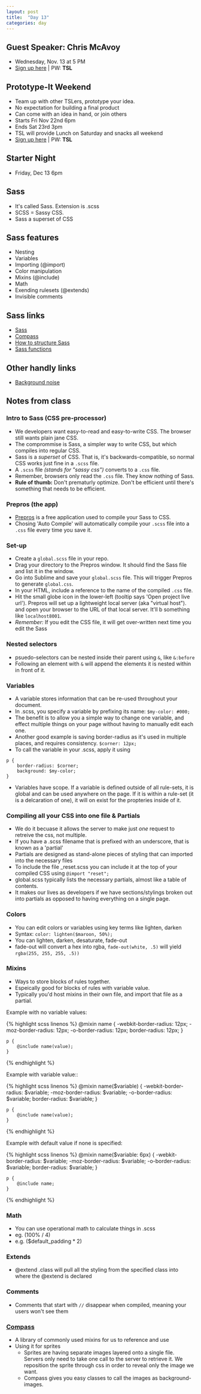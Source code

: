 ```yaml
---
layout: post
title:  "Day 13"
categories: day
---
```


## Guest Speaker: Chris McAvoy
- Wednesday, Nov. 13 at 5 PM
- [Sign up here](http://www.eventbrite.com/event/9249089275) | PW: **TSL**

## Prototype-It Weekend

- Team up with other TSLers, prototype your idea.
- No expectation for building a final product
- Can come with an idea in hand, or join others
- Starts Fri Nov 22nd 6pm
- Ends Sat 23rd 3pm
- TSL will provide Lunch on Saturday and snacks all weekend
- [Sign up here](http://www.eventbrite.com/event/9185292457) | PW: **TSL**

## Starter Night

- Friday, Dec 13 6pm

## Sass

- It's called Sass. Extension is .scss
- SCSS = Sassy CSS.
- Sass a superset of CSS

## Sass features

- Nesting
- Variables
- Importing (@import)
- Color manipulation
- Mixins (@include)
- Math
- Exending rulesets (@extends)
- Invisible comments

## Sass links

- [Sass](http://sass-lang.com/guide)
- [Compass](http://compass-style.org/)
- [How to structure Sass](http://thesassway.com/beginner/how-to-structure-a-sass-project)
- [Sass functions](http://sass-lang.com/documentation/Sass/Script/Functions.html)

## Other handly links

- [Background noise](http://www.noisli.com/)

## Notes from class

### Intro to Sass (CSS pre-processor)

- We developers want easy-to-read and easy-to-write CSS. The browser still wants plain jane CSS.
- The comprommise is Sass, a simpler way to write CSS, but which compiles into regular CSS.
- Sass is a _superset_ of CSS. That is, it's backwards-compatible, so normal CSS works just fine in a `.scss` file.
- A `.scss` file _(stands for "sassy css")_ converts to a `.css` file.
- Remember, browsers only read the `.css` file. They know nothing of Sass.
- **Rule of thumb:** Don't prematurly optimize. Don't be efficient until there's something that needs to be efficient.

### Prepros (the app)

- [Prepros](http://alphapixels.com/prepros/) is a free application used to compile your Sass to CSS.
- Chosing 'Auto Compile' will automatically compile your `.scss` file into a `.css` file every time you save it.

### Set-up

- Create a `global.scss` file in your repo.
- Drag your directory to the Prepros window. It should find the Sass file and list it in the window.
- Go into Sublime and save your `global.scss` file. This will trigger Prepros to generate `global.css`.
- In your HTML, include a reference to the name of the compiled `.css` file.
- Hit the small globe icon in the lower-left (tooltip says 'Open project live url'). Prepros will set up a lightweight local server (aka "virtual host"). and open your browser to the URL of that local server. It'll b something like `localhost8001`.
- *Remember:* If you edit the CSS file, it will get over-written next time you edit the Sass

### Nested selectors

- psuedo-selectors can be nested inside their parent using `&`, like `&:before`
- Following an element with `&` will append the elements it is nested within in front of it.

### Variables

- A variable stores information that can be re-used throughout your document.
- In .scss, you specify a variable by prefixing its name: `$my-color: #000;`
- The benefit is to allow you a simple way to change one variable, and effect multiple things on your page without having to manually edit each one.
- Another good example is saving border-radius as it's used in multiple places, and requires consistency. `$corner: 12px;`
- To call the variable in your .scss, apply it using
````
p {
	border-radius: $corner;
	background: $my-color;
}
````
- Variables have scope. If a variable is defined outside of all rule-sets, it is global and can be used anywhere on the page. If it is within a rule-set (it is a delcaration of one), it will on exist for the propteries inside of it.

### Compiling all your CSS into one file & Partials

- We do it becuase it allows the server to make just _one_ request to retreive the css, not multiple.
- If you have a .scss filename that is prefixed with an underscore, that is known as a 'partial'
- Partials are designed as stand-alone pieces of styling that can imported into the necessary files
- To include the file _reset.scss you can include it at the top of your compiled CSS using `@import "reset";`
- global.scss typically lists the necessary partials, almost like a table of contents.
- It makes our lives as developers if we have sections/stylings broken out into partials as opposed to having everything on a single page.

### Colors

- You can edit colors or variables using key terms like lighten, darken
- Syntax: `color: lighten($maroon, 50%);`
- You can lighten, darken, desaturate, fade-out
- fade-out will convert a hex into rgba, `fade-out(white, .5)` will yield `rgba(255, 255, 255, .5))`

### Mixins

- Ways to store blocks of rules together.
- Espeically good for blocks of rules with variable value.
- Typically you'd host mixins in their own file, and import that file as a partial.

Example with no variable values:

{% highlight scss linenos %}
    @mixin name {
        -webkit-border-radius: 12px;
           -moz-border-radius: 12px;
             -o-border-radius: 12px;
                border-radius: 12px;
    }

    p {
        @include name(value);
    }
{% endhighlight %}

Example with variable value::

{% highlight scss linenos %}
	@mixin name($variable) {
		-webkit-border-radius: $variable;
		   -moz-border-radius: $variable;
		     -o-border-radius: $variable;
		        border-radius: $variable;
	}

	p {
		@include name(value);
	}
{% endhighlight %}

Example with default value if none is specified:

{% highlight scss linenos %}
	@mixin name($variable: 6px) {
		-webkit-border-radius: $variable;
		   -moz-border-radius: $variable;
		     -o-border-radius: $variable;
		        border-radius: $variable;
	}

	p {
		@include name;
	}
{% endhighlight %}

### Math

- You can use operational math to calculate things in .scss
- eg. (100% / 4)
- e.g. ($default_padding * 2)

### Extends

- @extend .class will pull all the styling from the specified class into where the @extend is declared

### Comments

- Comments that start with `//` disappear when compiled, meaning your users won't see them

### [Compass](http://compass-style.org)
- A library of commonly used mixins for us to reference and use
- Using it for sprites
	- Sprites are having separate images layered onto a single file. Servers only need to take one call to the server to retrieve it. We reposition the sprite through css in order to reveal only the image we want.
	- Compass gives you easy classes to call the images as background-images.
